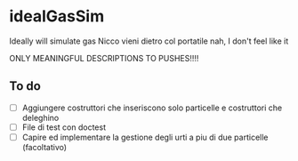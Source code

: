 # idealGasSim

Ideally will simulate gas
Nicco vieni dietro col portatile
nah, I don't feel like it

ONLY MEANINGFUL DESCRIPTIONS TO PUSHES!!!!

## To do

- [ ] Aggiungere costruttori che inseriscono solo particelle e costruttori che deleghino
- [ ] File di test con doctest
- [ ] Capire ed implementare la gestione degli urti a piu di due particelle (facoltativo)
